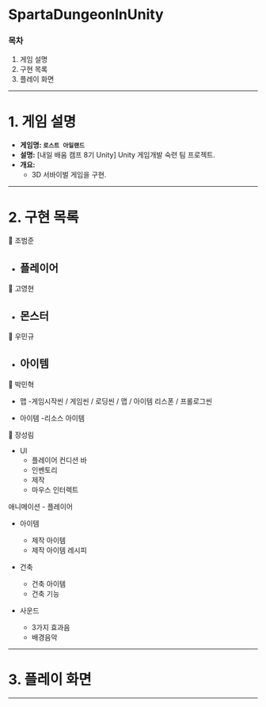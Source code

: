 # SpartaDungeonInUnity

### 목차

1. 게임 설명
2. 구현 목록
3. 플레이 화면

---

# 1. 게임 설명

- **게임명: `로스트 아일랜드`**
- **설명:** [내일 배움 캠프 8기 Unity] Unity 게임개발 숙련 팀 프로젝트.
- **개요:**
    - 3D 서바이벌 게임을 구현.

---

# 2. 구현 목록

🔽 조범준
- 플레이어
    - 



🔽 고영현
- 몬스터
    - 



🔽 우민규
- 아이템
    - 



🔽 박민혁
- 맵
  -게임시작씬 / 게임씬 / 로딩씬 / 맵 / 아이템 리스폰 / 프롤로그씬
  
- 아이템
  -리소스 아이템



🔽 장성림
- UI
    - 플레이어 컨디션 바
    - 인벤토리
    - 제작
    - 마우스 인터렉트

애니메이션
     - 플레이어

- 아이템
    - 제작 아이템
    - 제작 아이템 레시피

- 건축
    - 건축 아이템
    - 건축 기능

- 사운드
    - 3가지 효과음
    - 배경음악

---

# 3. 플레이 화면


---
